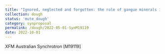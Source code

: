 ```yaml
---
title: "Ignored, neglected and forgotten: the role of gangue minerals in copper hydrometallurgy"
collection: dough
status: 'mute_dough'
category: synproposal
permalink: /dough/2022-05-01-SynM19119
date: 2022-10-01
---
```

XFM Australian Synchrotron [M19119]
